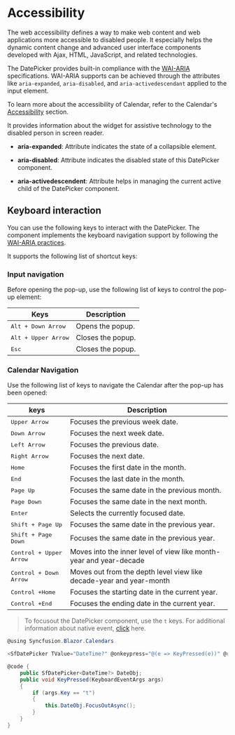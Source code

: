 # Accessibility

The web accessibility defines a way to make web content and web applications
more accessible to disabled people. It especially helps the dynamic content change
and advanced user interface components developed with Ajax, HTML, JavaScript, and related technologies.

The DatePicker provides built-in compliance with the
[WAI-ARIA](http://www.w3.org/WAI/PF/aria-practices) specifications. WAI-ARIA
supports can be achieved through the attributes
like `aria-expanded`, `aria-disabled`, and `aria-activedescendant`
applied to the input element.

To learn more about the accessibility of Calendar, refer to the Calendar's
[Accessibility](../calendar/accessibility/)
 section.

It provides information about the widget
for assistive technology to the disabled person in
screen reader.

* **aria-expanded**: Attribute indicates the state of a collapsible element.

* **aria-disabled**: Attribute indicates the disabled state of this DatePicker component.

* **aria-activedescendent**: Attribute helps in managing the current active child of the DatePicker component.

## Keyboard interaction

You can use the following keys to interact with the DatePicker.
The component implements the keyboard navigation support by following the  [WAI-ARIA practices](http://www.w3.org/WAI/PF/aria-practices).

It supports the following list of shortcut keys:

### Input navigation

Before opening the pop-up, use the following list of keys to
control the pop-up element:

| **Keys** | **Description** |
| --- | --- |
| <kbd>Alt +  Down Arrow</kbd> | Opens the popup. |
| <kbd>Alt +  Upper Arrow</kbd> | Closes the popup.|
| <kbd>Esc</kbd> | Closes the popup. |

### Calendar Navigation

Use the following list of keys to navigate the Calendar after the pop-up has been opened:

| **keys** | **Description** |
| --- | --- |
| <kbd>Upper Arrow</kbd>  | Focuses the previous week date. |
| <kbd>Down Arrow</kbd>  | Focuses the next week date. |
| <kbd>Left Arrow</kbd>  | Focuses the previous date. |
| <kbd>Right Arrow</kbd>  | Focuses the next date. |
| <kbd>Home</kbd>  | Focuses the first date in the month. |
| <kbd>End</kbd>  | Focuses the last date in the month. |
| <kbd>Page Up</kbd>  | Focuses the same date in the previous month. |
| <kbd>Page Down</kbd>  | Focuses the same date in the next month. |
| <kbd>Enter</kbd>  | Selects the currently focused date. |
| <kbd>Shift + Page Up</kbd>  | Focuses the same date in the previous year. |
| <kbd>Shift + Page Down</kbd>  | Focuses the same date in the previous year. |
| <kbd>Control + Upper Arrow</kbd>  | Moves into the inner level of view like month-year and year-decade |
| <kbd>Control + Down Arrow</kbd>  | Moves out from the depth level view like decade-year and year-month |
| <kbd>Control +Home</kbd>  | Focuses the starting date in the current year. |
| <kbd>Control +End</kbd>  | Focuses the ending date in the current year. |

> To focusout the DatePicker component, use the `t` keys. For additional information about native event, [click](./native-events/) here.

```csharp
@using Syncfusion.Blazor.Calendars

<SfDatePicker TValue="DateTime?" @onkeypress="@(e => KeyPressed(e))" @ref="DateObj"></SfDatePicker>

@code {
    public SfDatePicker<DateTime?> DateObj;
    public void KeyPressed(KeyboardEventArgs args)
    {
        if (args.Key == "t")
        {
            this.DateObj.FocusOutAsync();
        }
    }
}
```
